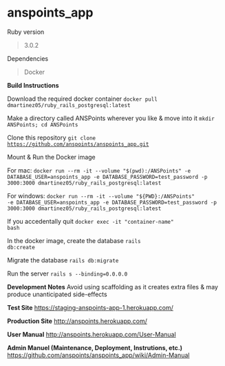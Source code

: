 # anspoints_app

Ruby version 
> 3.0.2

Dependencies
> Docker

**Build Instructions**

Download the required docker container
<code>docker pull dmartinez05/ruby_rails_postgresql:latest</code>

Make a directory called ANSPoints wherever you like & move into it
<code>mkdir ANSPoints; cd ANSPoints</code>

Clone this repository
<code>git clone https://github.com/anspoints/anspoints_app.git</code>

Mount & Run the Docker image

For mac:
<code>docker run --rm -it --volume "$(pwd):/ANSPoints" -e DATABASE_USER=anspoints_app -e DATABASE_PASSWORD=test_password -p 3000:3000 dmartinez05/ruby_rails_postgresql:latest</code>

For windows:
<code>docker run --rm -it --volume "${PWD}:/ANSPoints" -e DATABASE_USER=anspoints_app -e DATABASE_PASSWORD=test_password -p 3000:3000 dmartinez05/ruby_rails_postgresql:latest</code>

If you accedentally quit
<code>docker exec -it "container-name" bash</code>

In the docker image, create the database
<code>rails db:create</code>

Migrate the database
<code>rails db:migrate</code>

Run the server
<code>rails s --binding=0.0.0.0</code>

**Development Notes**
Avoid using scaffolding as it creates extra files & may produce unanticipated side-effects

**Test Site**
https://staging-anspoints-app-1.herokuapp.com/

**Production Site**
http://anspoints.herokuapp.com/

**User Manual**
http://anspoints.herokuapp.com/User-Manual

**Admin Manuel (Maintenance, Deployment, Instrutions, etc.)**
https://github.com/anspoints/anspoints_app/wiki/Admin-Manual
